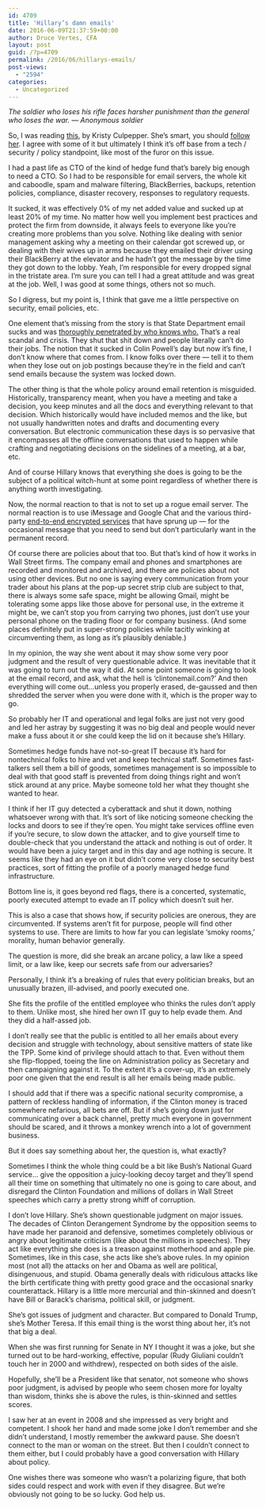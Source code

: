 ```yaml
---
id: 4709
title: 'Hillary’s damn emails'
date: 2016-06-09T21:37:59+00:00
author: Druce Vertes, CFA
layout: post
guid: /?p=4709
permalink: /2016/06/hillarys-emails/
post-views:
  - "2594"
categories:
  - Uncategorized
---
```

_The soldier who loses his rifle faces harsher punishment than the general who loses the war. &#8212; Anonymous soldier_

So, I was reading [this](https://medium.com/soapbox-dc/12-red-flags-in-clintons-email-setup-da8966760f7d#.uak0y4cqq), by Kristy Culpepper. She’s smart, you should [follow her](http://twitter.com/munilass). I agree with some of it but ultimately I think it’s off base from a tech / security / policy standpoint, like most of the furor on this issue.  
<!--more-->

I had a past life as CTO of the kind of hedge fund that’s barely big enough to need a CTO. So I had to be responsible for email servers, the whole kit and caboodle, spam and malware filtering, BlackBerries, backups, retention policies, compliance, disaster recovery, responses to regulatory requests. 

It sucked, it was effectively 0% of my net added value and sucked up at least 20% of my time. No matter how well you implement best practices and protect the firm from downside, it always feels to everyone like you’re creating more problems than you solve. Nothing like dealing with senior management asking why a meeting on their calendar got screwed up, or dealing with their wives up in arms because they emailed their driver using their BlackBerry at the elevator and he hadn’t got the message by the time they got down to the lobby. Yeah, I’m responsible for every dropped signal in the tristate area. I’m sure you can tell I had a great attitude and was great at the job. Well, I was good at some things, others not so much.

So I digress, but my point is, I think that gave me a little perspective on security, email policies, etc.

One element that’s missing from the story is that State Department email sucks and was [thoroughly penetrated by who knows who.](http://www.cnn.com/2015/03/10/politics/state-department-hack-worst-ever/) That’s a real scandal and crisis. They shut that shit down and people literally can’t do their jobs. The notion that it sucked in Colin Powell’s day but now it’s fine, I don’t know where that comes from. I know folks over there &#8212; tell it to them when they lose out on job postings because they’re in the field and can’t send emails because the system was locked down.

The other thing is that the whole policy around email retention is misguided. Historically, transparency meant, when you have a meeting and take a decision, you keep minutes and all the docs and everything relevant to that decision. Which historically would have included memos and the like, but not usually handwritten notes and drafts and documenting every conversation. But electronic communication these days is so pervasive that it encompasses all the offline conversations that used to happen while crafting and negotiating decisions on the sidelines of a meeting, at a bar, etc. 

And of course Hillary knows that everything she does is going to be the subject of a political witch-hunt at some point regardless of whether there is anything worth investigating.

Now, the normal reaction to that is not to set up a rogue email server. The normal reaction is to use iMessage and Google Chat and the various third-party [end-to-end encrypted services](http://www.ibtimes.co.uk/best-encrypted-messaging-apps-keep-you-safe-hackers-snooping-1553488) that have sprung up &#8212; for the occasional message that you need to send but don’t particularly want in the permanent record. 

Of course there are policies about that too. But that’s kind of how it works in Wall Street firms. The company email and phones and smartphones are recorded and monitored and archived, and there are policies about not using other devices. But no one is saying every communication from your trader about his plans at the pop-up secret strip club are subject to that, there is always some safe space, might be allowing Gmail, might be tolerating some apps like those above for personal use, in the extreme it might be, we can’t stop you from carrying two phones, just don’t use your personal phone on the trading floor or for company business. (And some places definitely put in super-strong policies while tacitly winking at circumventing them, as long as it’s plausibly deniable.)

In my opinion, the way she went about it may show some very poor judgment and the result of very questionable advice. It was inevitable that it was going to turn out the way it did. At some point someone is going to look at the email record, and ask, what the hell is ‘clintonemail.com?’ And then everything will come out…unless you properly erased, de-gaussed and then shredded the server when you were done with it, which is the proper way to go.

So probably her IT and operational and legal folks are just not very good and led her astray by suggesting it was no big deal and people would never make a fuss about it or she could keep the lid on it because she’s Hillary.

Sometimes hedge funds have not-so-great IT because it’s hard for nontechnical folks to hire and vet and keep technical staff. Sometimes fast-talkers sell them a bill of goods, sometimes management is so impossible to deal with that good staff is prevented from doing things right and won’t stick around at any price. Maybe someone told her what they thought she wanted to hear.

I think if her IT guy detected a cyberattack and shut it down, nothing whatsoever wrong with that. It’s sort of like noticing someone checking the locks and doors to see if they’re open. You might take services offline even if you’re secure, to slow down the attacker, and to give yourself time to double-check that you understand the attack and nothing is out of order. It would have been a juicy target and in this day and age nothing is secure. It seems like they had an eye on it but didn’t come very close to security best practices, sort of fitting the profile of a poorly managed hedge fund infrastructure. 

Bottom line is, it goes beyond red flags, there is a concerted, systematic, poorly executed attempt to evade an IT policy which doesn’t suit her. 

This is also a case that shows how, if security policies are onerous, they are circumvented. If systems aren’t fit for purpose, people will find other systems to use. There are limits to how far you can legislate ‘smoky rooms,’ morality, human behavior generally.

The question is more, did she break an arcane policy, a law like a speed limit, or a law like, keep our secrets safe from our adversaries? 

Personally, I think it’s a breaking of rules that every politician breaks, but an unusually brazen, ill-advised, and poorly executed one. 

She fits the profile of the entitled employee who thinks the rules don’t apply to them. Unlike most, she hired her own IT guy to help evade them. And they did a half-assed job.

I don’t really see that the public is entitled to all her emails about every decision and struggle with technology, about sensitive matters of state like the TPP. Some kind of privilege should attach to that. Even without them she flip-flopped, toeing the line on Administration policy as Secretary and then campaigning against it. To the extent it’s a cover-up, it’s an extremely poor one given that the end result is all her emails being made public.

I should add that if there was a specific national security compromise, a pattern of reckless handling of information, if the Clinton money is traced somewhere nefarious, all bets are off. But if she’s going down just for communicating over a back channel, pretty much everyone in government should be scared, and it throws a monkey wrench into a lot of government business.

But it does say something about her, the question is, what exactly?

Sometimes I think the whole thing could be a bit like Bush’s National Guard service… give the opposition a juicy-looking decoy target and they’ll spend all their time on something that ultimately no one is going to care about, and disregard the Clinton Foundation and millions of dollars in Wall Street speeches which carry a pretty strong whiff of corruption.

I don’t love Hillary. She’s shown questionable judgment on major issues. The decades of Clinton Derangement Syndrome by the opposition seems to have made her paranoid and defensive, sometimes completely oblivious or angry about legitimate criticism (like about the millions in speeches). They act like everything she does is a treason against motherhood and apple pie. Sometimes, like in this case, she acts like she’s above rules. In my opinion most (not all) the attacks on her and Obama as well are political, disingenuous, and stupid. Obama generally deals with ridiculous attacks like the birth certificate thing with pretty good grace and the occasional snarky counterattack. Hillary is a little more mercurial and thin-skinned and doesn’t have Bill or Barack’s charisma, political skill, or judgment. 

She’s got issues of judgment and character. But compared to Donald Trump, she’s Mother Teresa. If this email thing is the worst thing about her, it’s not that big a deal.

When she was first running for Senate in NY I thought it was a joke, but she turned out to be hard-working, effective, popular (Rudy Giuliani couldn’t touch her in 2000 and withdrew), respected on both sides of the aisle. 

Hopefully, she’ll be a President like that senator, not someone who shows poor judgment, is advised by people who seem chosen more for loyalty than wisdom, thinks she is above the rules, is thin-skinned and settles scores.

I saw her at an event in 2008 and she impressed as very bright and competent. I shook her hand and made some joke I don’t remember and she didn’t understand, I mostly remember the awkward pause. She doesn’t connect to the man or woman on the street. But then I couldn’t connect to them either, but I could probably have a good conversation with Hillary about policy.

One wishes there was someone who wasn’t a polarizing figure, that both sides could respect and work with even if they disagree. But we’re obviously not going to be so lucky. God help us.

